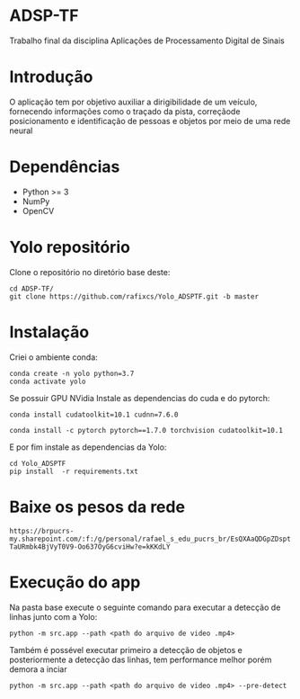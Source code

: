 # ADSP-TF
Trabalho final da disciplina Aplicações de Processamento Digital de Sinais

# Introdução
O aplicação tem por objetivo auxiliar a dirigibilidade de um veículo, fornecendo informações como o traçado da pista, correçãode posicionamento e identificação de pessoas e objetos por meio de uma rede neural

# Dependências
* Python >= 3
* NumPy
* OpenCV 

# Yolo repositório
Clone o repositório no diretório base deste:

```
cd ADSP-TF/
git clone https://github.com/rafixcs/Yolo_ADSPTF.git -b master
```

# Instalação
Criei o ambiente conda:

``` 
conda create -n yolo python=3.7 
conda activate yolo
```

Se possuir GPU NVidia Instale as dependencias do cuda e do pytorch:

``` 
conda install cudatoolkit=10.1 cudnn=7.6.0

conda install -c pytorch pytorch==1.7.0 torchvision cudatoolkit=10.1 
```

E por fim instale as dependencias da Yolo:

```
cd Yolo_ADSPTF
pip install  -r requirements.txt
```

# Baixe os pesos da rede

`https://brpucrs-my.sharepoint.com/:f:/g/personal/rafael_s_edu_pucrs_br/EsQXAaQDGpZDsptTaURmbk4BjVyT0V9-Oo637OyG6cviHw?e=kKKdLY`

# Execução do app

Na pasta base execute o seguinte comando para executar a detecção de linhas junto com a Yolo:

``` python -m src.app --path <path do arquivo de video .mp4> ```

Também é possével executar primeiro a detecção de objetos e posteriormente a detecção das linhas, tem performance melhor porém demora a inciar

``` python -m src.app --path <path do arquivo de video .mp4> --pre-detect ```




